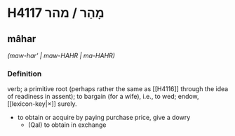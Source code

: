 # H4117 מָהַר / מהר

## mâhar

_(maw-har' | maw-HAHR | ma-HAHR)_

### Definition

verb; a primitive root (perhaps rather the same as [[H4116]] through the idea of readiness in assent); to bargain (for a wife), i.e., to wed; endow, [[lexicon-key|×]] surely.

- to obtain or acquire by paying purchase price, give a dowry
    - (Qal) to obtain in exchange
